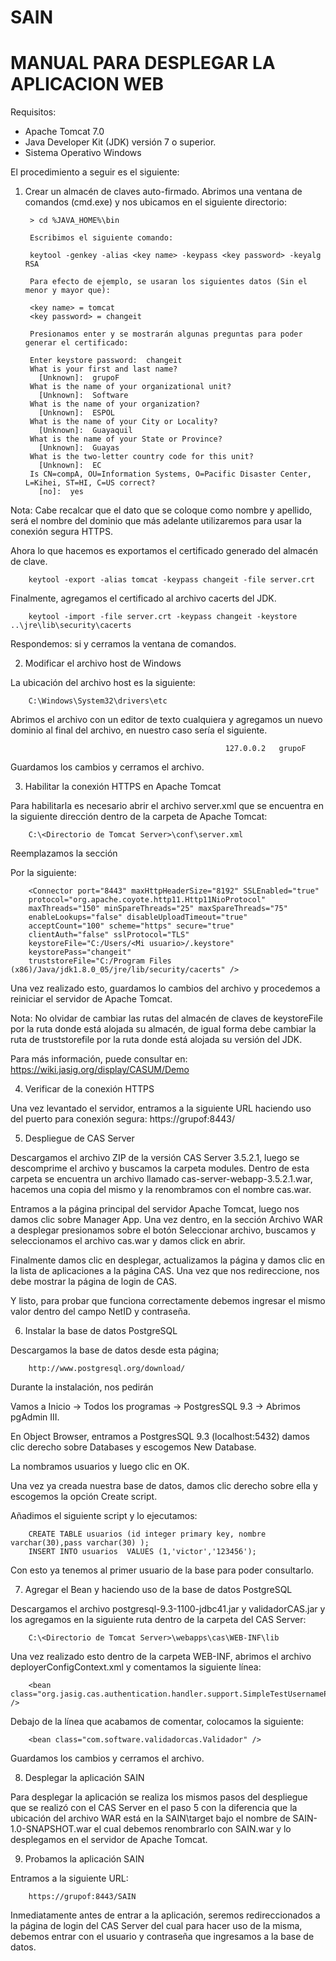 SAIN
====

MANUAL PARA DESPLEGAR LA APLICACION WEB
====
                  												 
Requisitos:
- Apache Tomcat 7.0
- Java Developer Kit (JDK) versión 7 o superior.
- Sistema Operativo Windows

El procedimiento a seguir es el siguiente:

1. Crear un almacén de claves auto-firmado.
Abrimos una ventana de comandos (cmd.exe) y nos ubicamos en el siguiente directorio:

		> cd %JAVA_HOME%\bin
		
		Escribimos el siguiente comando:
		
		keytool -genkey -alias <key name> -keypass <key password> -keyalg RSA
		
		Para efecto de ejemplo, se usaran los siguientes datos (Sin el menor y mayor que):
		
		<key name> = tomcat
		<key password> = changeit 
		
		Presionamos enter y se mostrarán algunas preguntas para poder generar el certificado:
		
		Enter keystore password:  changeit
		What is your first and last name?
		  [Unknown]:  grupoF
		What is the name of your organizational unit?
		  [Unknown]:  Software
		What is the name of your organization?
		  [Unknown]:  ESPOL
		What is the name of your City or Locality?
		  [Unknown]:  Guayaquil
		What is the name of your State or Province?
		  [Unknown]:  Guayas
		What is the two-letter country code for this unit?
		  [Unknown]:  EC
		Is CN=compA, OU=Information Systems, O=Pacific Disaster Center, L=Kihei, ST=HI, C=US correct?
		  [no]:  yes
		
Nota: Cabe recalcar que el dato que se coloque como nombre y apellido, será el nombre del dominio que más adelante utilizaremos para usar la conexión segura HTTPS. 
		
		
Ahora lo que hacemos es exportamos el certificado generado del almacén de clave.
		
		keytool -export -alias tomcat -keypass changeit -file server.crt
		
Finalmente, agregamos el certificado al archivo cacerts del JDK.
		
		keytool -import -file server.crt -keypass changeit -keystore ..\jre\lib\security\cacerts
		
Respondemos: si y cerramos la ventana de comandos.


2.	Modificar el archivo host de Windows

La ubicación del archivo host es la siguiente:
		
		C:\Windows\System32\drivers\etc
		
Abrimos el archivo con un editor de texto cualquiera y agregamos un nuevo dominio al final del archivo, en nuestro caso sería el siguiente.
		
													127.0.0.2	grupoF
		
Guardamos los cambios y cerramos el archivo.


3.	Habilitar la conexión HTTPS en Apache Tomcat

Para habilitarla es necesario abrir el archivo server.xml que se encuentra en la siguiente dirección dentro de la carpeta de Apache Tomcat:
		
		C:\<Directorio de Tomcat Server>\conf\server.xml
		
Reemplazamos la sección <!-- Define a SSL HTTP/1.1 .... --> 
		
Por la siguiente:
		
		<Connector port="8443" maxHttpHeaderSize="8192" SSLEnabled="true"
		protocol="org.apache.coyote.http11.Http11NioProtocol"
		maxThreads="150" minSpareThreads="25" maxSpareThreads="75"
		enableLookups="false" disableUploadTimeout="true"
		acceptCount="100" scheme="https" secure="true"
		clientAuth="false" sslProtocol="TLS"
		keystoreFile="C:/Users/<Mi usuario>/.keystore"
		keystorePass="changeit"
		truststoreFile="C:/Program Files (x86)/Java/jdk1.8.0_05/jre/lib/security/cacerts" />
		
Una vez realizado esto, guardamos lo cambios del archivo y procedemos a reiniciar el servidor de Apache Tomcat.
		
Nota: No olvidar de cambiar las rutas del almacén de claves de keystoreFile por la ruta donde está alojada su almacén, de igual forma debe cambiar la ruta de truststorefile por la ruta donde está alojada su versión del JDK.
		
		
Para más información, puede consultar en: https://wiki.jasig.org/display/CASUM/Demo


4.	Verificar de la conexión HTTPS

Una vez levantado el servidor, entramos a la siguiente URL haciendo uso del puerto para conexión segura:
																		https://grupof:8443/

5.	Despliegue de CAS Server

Descargamos el archivo ZIP de la versión CAS Server 3.5.2.1, luego se descomprime el archivo y buscamos la carpeta modules. Dentro de esta carpeta se encuentra un archivo llamado cas-server-webapp-3.5.2.1.war, hacemos una copia del mismo y la renombramos con el nombre cas.war.

Entramos a la página principal del servidor Apache Tomcat, luego nos damos clic sobre Manager App. Una vez dentro, en la sección  Archivo WAR a desplegar presionamos sobre el botón Seleccionar archivo, buscamos y seleccionamos el archivo cas.war y damos click en abrir.

Finalmente damos clic en desplegar, actualizamos la página y damos clic en la lista de aplicaciones a la página CAS. Una vez que nos redireccione, nos debe mostrar la página de login de CAS.

Y listo, para probar que funciona correctamente debemos ingresar el mismo valor dentro del campo NetID y contraseña.

6.	Instalar la base de datos PostgreSQL

Descargamos la base de datos desde esta página;
		
		http://www.postgresql.org/download/
		
Durante la instalación, nos pedirán 
		
Vamos a Inicio -> Todos los programas -> PostgresSQL 9.3 ->  Abrimos pgAdmin III.
		
En Object Browser, entramos a PostgresSQL  9.3 (localhost:5432) damos clic derecho sobre Databases y escogemos New Database.
		
La nombramos usuarios y luego clic en OK.
		
Una vez ya creada nuestra base de datos, damos clic derecho sobre ella y escogemos la opción Create script.
		
Añadimos el siguiente script y lo ejecutamos:
		
		CREATE TABLE usuarios (id integer primary key, nombre varchar(30),pass varchar(30) );
		INSERT INTO usuarios  VALUES (1,'victor','123456');
		
Con esto ya tenemos al primer usuario de la base para poder consultarlo.

7.	Agregar el Bean y haciendo uso de la base de datos PostgreSQL

Descargamos el archivo postgresql-9.3-1100-jdbc41.jar y validadorCAS.jar y los agregamos en la siguiente ruta dentro de la carpeta del CAS Server:
		
		C:\<Directorio de Tomcat Server>\webapps\cas\WEB-INF\lib
		
Una vez realizado esto dentro de la carpeta WEB-INF, abrimos el archivo deployerConfigContext.xml y comentamos la siguiente línea:
		
		<bean class="org.jasig.cas.authentication.handler.support.SimpleTestUsernamePasswordAuthenticationHandler" />
		
Debajo de la línea que acabamos de comentar, colocamos la siguiente:
		
		<bean class="com.software.validadorcas.Validador" />
		
Guardamos los cambios y cerramos el archivo.


8.	Desplegar la aplicación SAIN

Para desplegar la aplicación se realiza los mismos pasos del despliegue que se realizó con el CAS Server en el paso 5 con la diferencia que la ubicación del archivo WAR está en la SAIN\target bajo el nombre de SAIN-1.0-SNAPSHOT.war el cual debemos renombrarlo con SAIN.war y lo desplegamos en el servidor de Apache Tomcat.


9.	Probamos la aplicación SAIN

Entramos a la siguiente URL:

		https://grupof:8443/SAIN
							
Inmediatamente antes de entrar a la aplicación, seremos redireccionados a la página de login del CAS Server del cual para hacer uso de la misma, debemos entrar con el usuario y contraseña que ingresamos a la base de datos.





